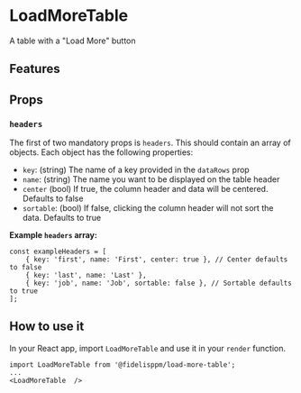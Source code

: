 # LoadMoreTable
A table with a "Load More" button

## Features

## Props

### `headers`
The first of two mandatory props is `headers`. This should contain an
array of objects. Each object has the following properties:
- `key`: (string) The name of a key provided in the `dataRows` prop
- `name`: (string) The name you want to be displayed on the table header
- `center` (bool) If true, the column header and data will be centered. Defaults to false
- `sortable`: (bool) If false, clicking the column header will not sort the data. Defaults to true

**Example `headers` array:**
```
const exampleHeaders = [
	{ key: 'first', name: 'First', center: true }, // Center defaults to false
	{ key: 'last', name: 'Last' },
	{ key: 'job', name: 'Job', sortable: false }, // Sortable defaults to true
];
```

## How to use it
In your React app, import `LoadMoreTable` and use it in
your `render` function.
```
import LoadMoreTable from '@fidelisppm/load-more-table';
...
<LoadMoreTable  />
``` 
